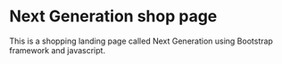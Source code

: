 # Next Generation shop page
This is a shopping landing page called Next Generation using Bootstrap framework and javascript. 
